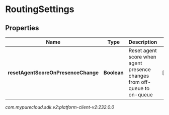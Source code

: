# RoutingSettings


## Properties

| Name | Type | Description | Notes |
| ------------ | ------------- | ------------- | ------------- |
| **resetAgentScoreOnPresenceChange** | **Boolean** | Reset agent score when agent presence changes from off-queue to on-queue |  [optional] |




_com.mypurecloud.sdk.v2:platform-client-v2:232.0.0_
